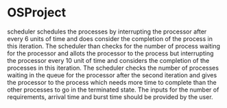 # OSProject
scheduler  schedules the processes by interrupting the processor after every 6 units of time and does  consider the completion of the process in this iteration. The scheduler than checks for the number  of process waiting for the processor and allots the processor to the process but interrupting the  processor every 10 unit of time and considers the completion of the processes in this iteration.  The scheduler checks the number of processes waiting in the queue for the processor after the  second iteration and gives the processor to the process which needs more time to complete than  the other processes to go in the terminated state. The inputs for the number of requirements, arrival time and burst time should be provided by the  user.
